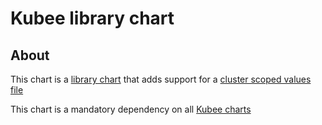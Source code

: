 # Kubee library chart


## About

This chart is a [library chart](https://helm.sh/docs/topics/library_charts/)
that adds support for a [cluster scoped values file](values.yaml)

This chart is a mandatory dependency on all [Kubee charts](../../../docs/bin/kubee-helmee.md)

